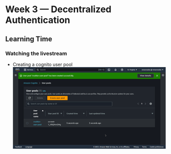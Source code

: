 # Week 3 — Decentralized Authentication

## Learning Time

### Watching the livestream

* Creating a  cognito user pool
![](assets/week3/created_pool.png)
